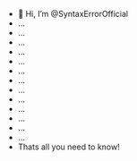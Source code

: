 - 👋 Hi, I’m @SyntaxErrorOfficial
- ...
- ...
- ...
- ...
- ...
- ...
- ...
- ...
- ...
- ...
- ...
- ...
- ...
- Thats all you need to know!
